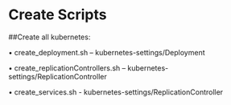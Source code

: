 # Create Scripts

##Create all kubernetes:

• create_deployment.sh – kubernetes-settings/Deployment

• create_replicationControllers.sh – kubernetes-settings/ReplicationController

• create_services.sh - kubernetes-settings/ReplicationController

